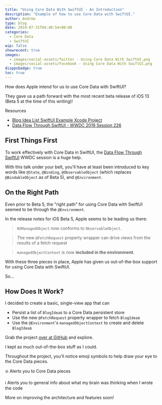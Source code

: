 ```yaml
---
title: "Using Core Data With SwiftUI - An Introduction"
description: "Example of how to use Core Data with SwiftUI."
author: Andrew
type: blog
date: 2019-07-31T04:40:54+00:00
categories:
  - Core Data
  - SwiftUI
wip: false
showrecent: true
images:
  - images/social-assets/Twitter - Using Core Data With SwiftUI.png
  - images/social-assets/Facebook - Using Core Data With SwiftUI.png
disppsbadge: true
toc: true
---
```


How does Apple intend for us to use Core Data with SwiftUI?

They gave us a path forward with the most recent beta release of iOS 13 (Beta 5 at the time of this writing)!

<a name="resources" class="jump-target"></a>
<div class="resources">
<div class="resources-header">
Resources
</div>
<ul class="resources-content">
<li>
<i class="fas fa-file-code"></i> <a href="https://github.com/andrewcbancroft/BlogIdeaList-SwiftUI"> Blog Idea List SwiftUI Example Xcode Project</a>
</li>
<li>
<i class="fas fa-link"></i> <a href="https://developer.apple.com/videos/play/wwdc2019/226/" rel="nofollow">Data Flow Through SwiftUI - WWDC 2019 Session 226</a>
</li>
</ul>
</div>

## First Things First
To work effectively with Core Data in SwiftUI, the [Data Flow Through SwiftUI](https://developer.apple.com/videos/play/wwdc2019/226/) WWDC session is a huge help.

With this talk under your belt, you'll have at least been introduced to key words like `@State`, `@Binding`, `@ObservableObject` (which replaces `@BindableObject` as of Beta 5), and `@Environment`.

## On the Right Path
Even prior to Beta 5, the "right path" for using Core Data with SwiftUI seemed to be through the `@Environment`.

In the release notes for iOS Beta 5, Apple seems to be leading us there:

> `NSManagedObject` now conforms to `ObservableObject`. 

> The new `@FetchRequest` property wrapper can drive views from the results of a fetch request

> `managedObjectContext` is now **included in the environment**.

With these three pieces in place, Apple has given us out-of-the-box support for using Core Data with SwiftUI.

So...

## How Does It Work?

I decided to create a basic, single-view app that can

* Persist a list of `BlogIdea`s to a Core Data persistent store
* Use the new `@FetchRequest` property wrapper to fetch `BlogIdea`s
* Use the `@Environment`'s `managedObjectContext` to create and delete `BlogIdea`s

Grab the project [over at GitHub](https://github.com/andrewcbancroft/BlogIdeaList-SwiftUI) and explore.

I kept as much out-of-the-box stuff as I could.

Throughout the project, you'll notice emoji symbols to help draw your eye to the Core Data pieces.

❇️ Alerts you to Core Data pieces

ℹ️ Alerts you to general info about what my brain was thinking when I wrote the code

More on improving the architecture and features soon!